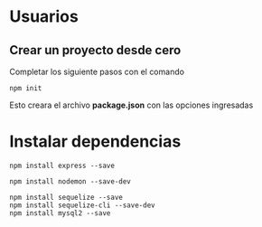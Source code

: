 # Usuarios

## Crear un proyecto desde cero

Completar los siguiente pasos con el comando

```
npm init
```

Esto creara el archivo **package.json** con las opciones ingresadas

# Instalar dependencias

```
npm install express --save
```

```
npm install nodemon --save-dev
```

```
npm install sequelize --save 
npm install sequelize-cli --save-dev 
npm install mysql2 --save
```